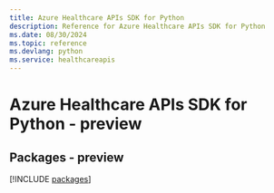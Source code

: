 ```yaml
---
title: Azure Healthcare APIs SDK for Python
description: Reference for Azure Healthcare APIs SDK for Python
ms.date: 08/30/2024
ms.topic: reference
ms.devlang: python
ms.service: healthcareapis
---
```

# Azure Healthcare APIs SDK for Python - preview
## Packages - preview
[!INCLUDE [packages](healthcare-apis-index.md)]
